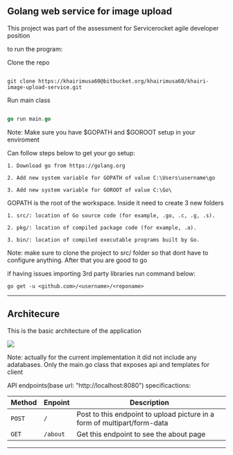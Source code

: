 ## Golang web service for image upload


This project was part of the assessment for Servicerocket agile developer position

to run the program:

Clone the repo

```git

git clone https://khairimusa60@bitbucket.org/khairimusa60/khairi-image-upload-service.git

```
Run main class

```go

go run main.go

```

Note: Make sure you have $GOPATH and $GOROOT setup in your enviroment


Can follow steps below to get your go setup:

```
1. Download go from https://golang.org

2. Add new system variable for GOPATH of value C:\Users\username\go

3. Add new system variable for GOROOT of value C:\Go\
```

GOPATH is the root of the workspace. Inside it need to create 3 new folders

```
1. src/: location of Go source code (for example, .go, .c, .g, .s).

2. pkg/: location of compiled package code (for example, .a).

3. bin/: location of compiled executable programs built by Go.
```

Note: make sure to clone the project to src/ folder so that dont have to configure anything. After that you are good to go

if having issues importing 3rd party libraries run command below:

```
go get -u <github.com>/<username>/<reponame>
```
  
---


## Architecure

This is the basic architecture of the application

![](https://bitbucket.org/khairimusa60/khairi-image-upload-service/raw/f1e9846436889f9d63c0e336aa3f3a37808d29ca/pictures/golang%20architecture.PNG) 

Note: actually for the current implementation it did not include any adatabases. Only the main.go class that exposes api and templates for client

API endpoints(base url: "http://localhost:8080") specificactions:

| Method | Enpoint | Description |
| ------------- | ------------- | ------------- |
| `POST` | `/` | Post to this endpoint to upload picture in a form of multipart/form-data |
| `GET` | `/about` | Get this endpoint to see the about page |

---